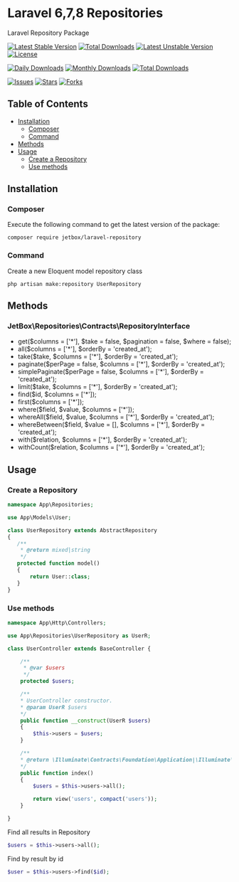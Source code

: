 # Laravel 6,7,8 Repositories

Laravel Repository Package

[![Latest Stable Version](https://poser.pugx.org/jetbox/laravel-repository/v)](//packagist.org/packages/jetbox/laravel-repository)
[![Total Downloads](https://poser.pugx.org/jetbox/laravel-repository/downloads)](//packagist.org/packages/jetbox/laravel-repository) 
[![Latest Unstable Version](https://poser.pugx.org/jetbox/laravel-repository/v/unstable)](//packagist.org/packages/jetbox/laravel-repository)
[![License](https://poser.pugx.org/jetbox/laravel-repository/license)](//packagist.org/packages/jetbox/laravel-repository)


[![Daily Downloads](https://poser.pugx.org/DavitMnacakanyan/laravel-repository/d/daily)](//packagist.org/packages/jetbox/laravel-repository)
[![Monthly Downloads](https://poser.pugx.org/DavitMnacakanyan/laravel-repository/d/monthly)](//packagist.org/packages/jetbox/laravel-repository)
[![Total Downloads](https://poser.pugx.org/DavitMnacakanyan/laravel-repository/downloads)](//packagist.org/packages/jetbox/laravel-repository)

[![Issues](https://img.shields.io/github/issues/DavitMnacakanyan/laravel-repository)](https://github.com/DavitMnacakanyan/laravel-repository/issues)
[![Stars](https://img.shields.io/github/stars/DavitMnacakanyan/laravel-repository)](https://github.com/DavitMnacakanyan/laravel-repository/stargazers)
[![Forks](https://img.shields.io/github/forks/DavitMnacakanyan/laravel-repository)](https://github.com/DavitMnacakanyan/laravel-repository/network/members)

## Table of Contents

- <a href="#installation">Installation</a>
    - <a href="#composer">Composer</a>
    - <a href="#command">Command</a>
- <a href="#methods">Methods</a>
- <a href="#usage">Usage</a>
	- <a href="#create-a-repository">Create a Repository</a>
	- <a href="#use-methods">Use methods</a>

## Installation

### Composer

Execute the following command to get the latest version of the package:

```terminal
composer require jetbox/laravel-repository
```

### Command

Create a new Eloquent model repository class

```terminal
php artisan make:repository UserRepository
```

## Methods

### JetBox\Repositories\Contracts\RepositoryInterface

- get($columns = ['*'], $take = false, $pagination = false, $where = false);
- all($columns = ['*'], $orderBy = 'created_at');
- take($take, $columns = ['*'], $orderBy = 'created_at');
- paginate($perPage = false, $columns = ['*'], $orderBy = 'created_at');
- simplePaginate($perPage = false, $columns = ['*'], $orderBy = 'created_at');
- limit($take, $columns = ['*'], $orderBy = 'created_at');
- find($id, $columns = ['*']);
- first($columns = ['*']);
- where($field, $value, $columns = ['*']);
- whereAll($field, $value, $columns = ['*'], $orderBy = 'created_at');
- whereBetween($field, $value = [], $columns = ['*'], $orderBy = 'created_at');
- with($relation, $columns = ['*'], $orderBy = 'created_at');
- withCount($relation, $columns = ['*'], $orderBy = 'created_at');

## Usage

### Create a Repository

```php
namespace App\Repositories;

use App\Models\User;

class UserRepository extends AbstractRepository
{
   /**
    * @return mixed|string
    */
   protected function model()
   {
       return User::class;
   }
}
```

### Use methods

```php
namespace App\Http\Controllers;

use App\Repositories\UserRepository as UserR;

class UserController extends BaseController {

    /**
     * @var $users
     */
    protected $users;

    /**
    * UserController constructor.
    * @param UserR $users
    */
    public function __construct(UserR $users)
    {
        $this->users = $users;
    }

    /**
    * @return \Illuminate\Contracts\Foundation\Application|\Illuminate\Contracts\View\Factory|\Illuminate\View\View
    */
    public function index()
    {
        $users = $this->users->all();

        return view('users', compact('users'));
    }

}
```

Find all results in Repository

```php
$users = $this->users->all();
```

Find by result by id

```php
$user = $this->users->find($id);
```
